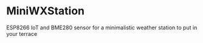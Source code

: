 # MiniWXStation
ESP8266 IoT and BME280 sensor for a minimalistic weather station to put in your terrace
